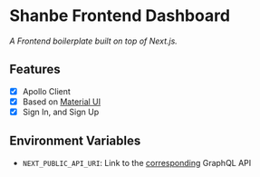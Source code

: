 # Shanbe Frontend Dashboard

_A Frontend boilerplate built on top of Next.js._

## Features

- [x] Apollo Client
- [x] Based on [Material UI](https://material-ui.com)
- [x] Sign In, and Sign Up

## Environment Variables

- `NEXT_PUBLIC_API_URI`: Link to the [corresponding](https://github.com/merajsahebdar/workshop-node-todo) GraphQL API
